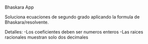 Bhaskara App

Soluciona ecuaciones de segundo grado aplicando la formula de Bhaskara/resolvente.

Detalles:
    -Los coeficientes deben ser numeros enteros
    -Las raices racionales muestran solo dos decimales
    